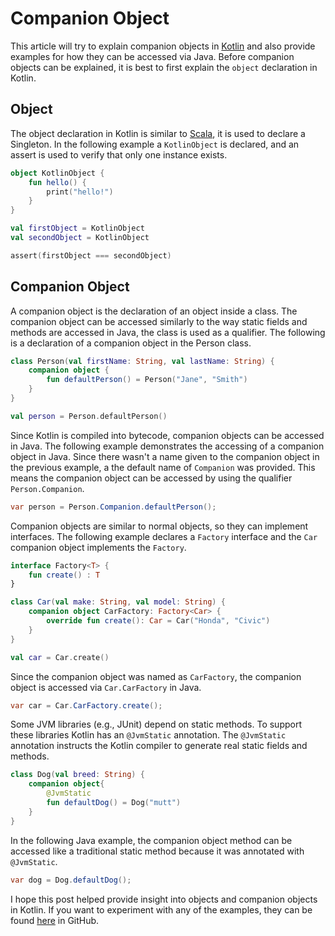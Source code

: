 # Companion Object

This article will try to explain companion objects in [Kotlin](https://kotlinlang.org) and also provide examples for 
how they can be accessed via Java. Before companion objects can be explained, it is best to first explain the 
`object` declaration in Kotlin.

## Object

The object declaration in Kotlin is similar to [Scala](https://www.scala-lang.org), it is used to declare a Singleton. 
In the following example a `KotlinObject` is declared, and an assert is used to verify that only one instance exists.

```kotlin
object KotlinObject {
    fun hello() {
        print("hello!")
    } 
}

val firstObject = KotlinObject
val secondObject = KotlinObject

assert(firstObject === secondObject)
```

## Companion Object

A companion object is the declaration of an object inside a class. The companion object can be accessed similarly to 
the way static fields and methods are accessed in Java, the class is used as a qualifier. The following is a declaration
of a companion object in the Person class. 

```kotlin
class Person(val firstName: String, val lastName: String) {
    companion object {
        fun defaultPerson() = Person("Jane", "Smith") 
    }
}

val person = Person.defaultPerson()
```

Since Kotlin is compiled into bytecode, companion objects can be accessed in Java. The following example demonstrates 
the accessing of a companion object in Java. Since there wasn't a name given to the companion object in the previous 
example, a the default name of `Companion` was provided. This means the companion object can be accessed by using the 
qualifier `Person.Companion`.

```java
var person = Person.Companion.defaultPerson();
```

Companion objects are similar to normal objects, so they can implement interfaces. The following example declares a 
`Factory` interface and the `Car` companion object implements the `Factory`. 

```kotlin
interface Factory<T> {
    fun create() : T
}

class Car(val make: String, val model: String) {
    companion object CarFactory: Factory<Car> {
        override fun create(): Car = Car("Honda", "Civic")
    }
}

val car = Car.create()
```

Since the companion object was named as `CarFactory`, the companion object is accessed via `Car.CarFactory` in Java. 

```java
var car = Car.CarFactory.create();
```

Some JVM libraries (e.g., JUnit) depend on static methods. To support these libraries Kotlin has an `@JvmStatic` 
annotation. The `@JvmStatic` annotation instructs the Kotlin compiler to generate real static fields and methods.

```kotlin
class Dog(val breed: String) {
    companion object{
        @JvmStatic
        fun defaultDog() = Dog("mutt")
    }
}
```

In the following Java example, the companion object method can be accessed like a traditional static method because it 
was annotated with `@JvmStatic`.

```java
var dog = Dog.defaultDog();
```

I hope this post helped provide insight into objects and companion objects in Kotlin. If you want to experiment 
with any of the examples, they can be found [here](https://github.com/seanking/companion-objects-kotlin) in GitHub.
